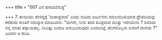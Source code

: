 +++
title = "007 ಎನೆ ಹಸಾದವೆನುತ್ತ"

+++
7. ತಾಯಿಯು ಹೇಳಿದ್ದಕ್ಕೆ 'ಮಹಾಪ್ರಸಾದ' ಎಂದು ನುಡಿದು ಅರ್ಜುನನು ಕಮಲಮುಖಿಯಾದ ದ್ರೌಪದಿಯನ್ನು ಕರೆತಂದು ಕುಂತಿಗೆ ನಮಸ್ಕಾರ ಮಾಡಿಸಿದನು. "ಮಗನೇ, ನೀನು ತಂದ ಪವಿತ್ರವಾದ ಮುತ್ತು ಇದೇಯೇನು ? ಶಿವಶಿವಾ ನನ್ನ ಮಾತು ತಪ್ಪಾಯಿತಲ್ಲ. ನೀವಿಷ್ಟು ಜನರೂ ಅನುಭವಿಸುವುದು ಎಂದುಬಿಟ್ಟೆ. ಹೆಂಗಸೊಬ್ಬಳು ಐವರಿಗೆ ರಾಣಿಯೆ ?" ಎಂದಳು ಆ ಕುಂತಿ.